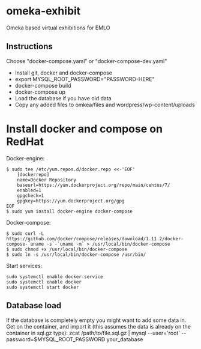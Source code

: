 # omeka-exhibit
Omeka based virtual exhibitions for EMLO


## Instructions
Choose "docker-compose.yaml" or "docker-compose-dev.yaml"

- Install git, docker and docker-compose
- export MYSQL_ROOT_PASSWORD="PASSWORD-HERE"
- docker-compose build 
- docker-compose up
- Load the database if you have old data
- Copy any added files to omkea/files and wordpress/wp-content/uploads

# Install docker and compose on RedHat

Docker-engine:

    $ sudo tee /etc/yum.repos.d/docker.repo <<-'EOF'
        [dockerrepo]
        name=Docker Repository
        baseurl=https://yum.dockerproject.org/repo/main/centos/7/
        enabled=1
        gpgcheck=1
        gpgkey=https://yum.dockerproject.org/gpg
    EOF
    $ sudo yum install docker-engine docker-compose

Docker-compose:

    $ sudo curl -L https://github.com/docker/compose/releases/download/1.11.2/docker-compose-`uname -s`-`uname -m` > /usr/local/bin/docker-compose
    $ sudo chmod +x /usr/local/bin/docker-compose
    $ sudo ln -s /usr/local/bin/docker-compose /usr/bin/

Start services:

    sudo systemctl enable docker.service
    sudo systemctl enable docker
    sudo systemctl start docker


## Database load
If the database is completely empty you might want to add some data in. Get on the container, and import it (this assumes the data is already on the container in sql.gz type):
    zcat /path/to/file.sql.gz | mysql --user='root' --password=$MYSQL_ROOT_PASSWORD your_database
    


